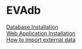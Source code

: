 # EVAdb
<a href="doc/readme_database_installation.txt">Database Installation</a><br>
<a href="doc/readme_web_application.txt">Web Application Installation</a><br>
<a href="doc/readme_import_external_data.txt">How to import external data</a><br>
